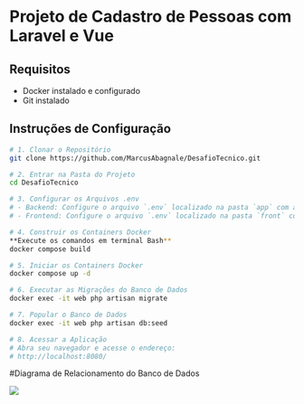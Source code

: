 # Projeto de Cadastro de Pessoas com Laravel e Vue

## Requisitos

- Docker instalado e configurado
- Git instalado

## Instruções de Configuração

```bash
# 1. Clonar o Repositório
git clone https://github.com/MarcusAbagnale/DesafioTecnico.git

# 2. Entrar na Pasta do Projeto
cd DesafioTecnico

# 3. Configurar os Arquivos .env
# - Backend: Configure o arquivo `.env` localizado na pasta `app` com as informações adequadas para o backend.
# - Frontend: Configure o arquivo `.env` localizado na pasta `front` com as informações adequadas para o frontend.

# 4. Construir os Containers Docker
**Execute os comandos em terminal Bash**
docker compose build

# 5. Iniciar os Containers Docker
docker compose up -d

# 6. Executar as Migrações do Banco de Dados
docker exec -it web php artisan migrate

# 7. Popular o Banco de Dados
docker exec -it web php artisan db:seed

# 8. Acessar a Aplicação
# Abra seu navegador e acesse o endereço:
# http://localhost:8080/

```
#Diagrama de Relacionamento do Banco de Dados

<img src="https://github.com/user-attachments/assets/e8f42d84-2fe7-4e84-836a-eaec43274cc2">





